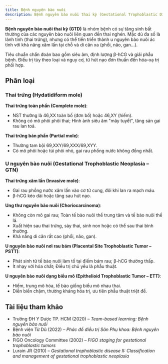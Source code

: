 ```yaml
---
title: Bệnh nguyên bào nuôi
description: Bệnh nguyên bào nuôi thai kỳ (Gestational Trophoblastic Disease – GTD) là một nhóm bệnh lý đặc trưng bởi sự tăng sinh bất thường của tế bào nguyên bào nuôi (lớp tế bào phát triển thành nhau thai), có thể là lành tính hoặc ác tính, với khả năng di căn xa.
---
```


**Bệnh nguyên bào nuôi thai kỳ (GTD)** là nhóm bệnh có sự tăng sinh bất thường của các nguyên bào nuôi liên quan đến thai nghén. Mặc dù đa số là lành tính (thai trứng), nhưng có thể tiến triển thành u nguyên bào nuôi ác tính với khả năng xâm lấn tại chỗ và di căn xa (phổi, não, gan...).

Tiêu chuẩn chẩn đoán bao gồm siêu âm, định lượng β-hCG và giải phẫu bệnh. Điều trị tùy theo loại và nguy cơ, từ hút nạo đơn thuần đến hóa–xạ trị phối hợp.

## Phân loại

### Thai trứng (Hydatidiform mole)

**Thai trứng toàn phần (Complete mole)**:

- NST thường là 46,XX toàn bố (đơn bố) hoặc 46,XY (hiếm).
- Không có mô phôi phôi thai; Hình ảnh siêu âm "mây tuyết", tăng sản gai rau lan toả.

**Thai trứng bán phần (Partial mole)**:

- Thường tam bội 69,XXY/69,XXX/69,XYY.
- Có mô phôi hoặc túi phôi nhỏ, gai rau phồng nước không đồng nhất.

### U nguyên bào nuôi (Gestational Trophoblastic Neoplasia – GTN)

**Thai trứng xâm lấn (Invasive mole)**:

- Gai rau phồng nước xâm lấn vào cơ tử cung, đôi khi lan ra mạch máu.
- β-hCG kéo dài hoặc tăng sau hút nạo.

**Ung thư nguyên bào nuôi (Choriocarcinoma)**:

- Không còn mô gai rau; Toàn tế bào nuôi thể trung tâm và tế bào nuôi thể lá.
- Xuất hiện sau thai trứng, sảy thai, sinh non hoặc có thể sau thai bình thường.
- Khả năng di căn rất cao (phổi, não, gan).

**U nguyên bào nuôi nơi rau bám (Placental Site Trophoblastic Tumor – PSTT)**:

- Phát sinh từ tế bào nuôi làm tổ tại điểm bám rau; β-hCG thường thấp.
- Ít nhạy với hóa chất; Điều trị chủ yếu là phẫu thuật.

**U nguyên bào nuôi dạng biểu mô (Epithelioid Trophoblastic Tumor – ETT)**:

- Hiếm, trung mô hóa, tế bào giống biểu mô nhau thai.
- Diễn biến chậm, thường kháng hóa trị, ưu tiên phẫu thuật triệt để.

## Tài liệu tham khảo

- Trường ĐH Y Dược TP. HCM (2020) – _Team-based learning: Bệnh nguyên bào nuôi_
- Bệnh viện Từ Dũ (2022) – _Phác đồ điều trị Sản Phụ khoa: Bệnh nguyên bào nuôi_
- FIGO Oncology Committee (2002) – _FIGO staging for gestational trophoblastic tumors_
- Lurain JR (2010) – _Gestational trophoblastic disease II: Classification and management of gestational trophoblastic neoplasia_

